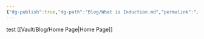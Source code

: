 ```yaml
---
{"dg-publish":true,"dg-path":"Blog/What is Induction.md","permalink":"/Blog/What is Induction/","title":"What is Induction?"}
---
```


test
[[Vault/Blog/Home Page\|Home Page]]